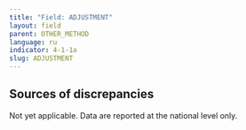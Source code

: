 ```yaml
---
title: "Field: ADJUSTMENT"
layout: field
parent: OTHER_METHOD
language: ru
indicator: 4-1-1a
slug: ADJUSTMENT
---
```

## Sources of discrepancies

Not yet applicable. Data are reported at the national level only.